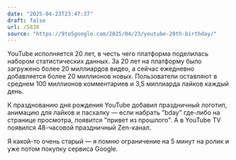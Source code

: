 ```yaml
---
date: "2025-04-23T23:47:37"
draft: false
url: /5838
source: "https://9to5google.com/2025/04/23/youtube-20th-birthday/"
---
```


YouTube исполняется 20 лет, в честь чего платформа поделилась набором статистических данных. За 20 лет на платформу было загружено более 20 миллиардов видео, а сейчас ежедневно добавляется более 20 миллионов новых. Пользователи оставляют в среднем 100 миллионов комментариев и 3,5 миллиарда лайков каждый день.

К празднованию дня рождения YouTube добавил праздничный логотип, анимацию для лайков и пасхалку — если набрать "bday" где-либо на странице просмотра, появится "привет из прошлого". А в YouTube TV появился 48-часовой праздничный Zen-канал.

Я какой-то очень старый — я помню ограничение на 5 минут на ролик и уже потом покупку сервиса Google.